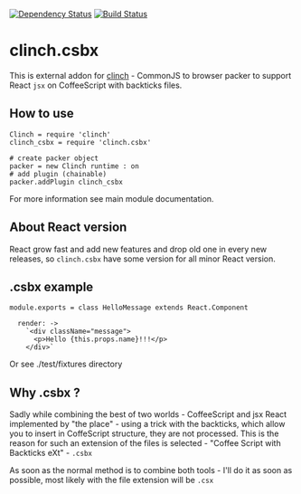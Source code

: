 [![Dependency Status](https://gemnasium.com/Meettya/clinch.csbx.svg)](https://gemnasium.com/Meettya/clinch.csbx)
[![Build Status](https://travis-ci.org/Meettya/clinch.csbx.svg?branch=react_0.13)](https://travis-ci.org/Meettya/clinch.csbx)

# clinch.csbx

This is external addon for [clinch](https://github.com/Meettya/clinch) - CommonJS to browser packer to support React ```jsx``` on CoffeeScript with backticks files.

## How to use

    Clinch = require 'clinch'
    clinch_csbx = require 'clinch.csbx'

    # create packer object
    packer = new Clinch runtime : on
    # add plugin (chainable)
    packer.addPlugin clinch_csbx

For more information see main module documentation.

## About React version

React grow fast and add new features and drop old one in every new releases, so ```clinch.csbx``` have some version for all minor React version.

## .csbx example

    module.exports = class HelloMessage extends React.Component

      render: ->
        `<div className="message">
          <p>Hello {this.props.name}!!!</p>
        </div>`

Or see ./test/fixtures directory

## Why .csbx ?

Sadly while combining the best of two worlds - CoffeeScript and jsx React implemented by "the place" - using a trick with the backticks, which allow you to insert in CoffeScript structure, they are not processed. This is the reason for such an extension of the files is selected - "Coffee Script with Backticks eXt" - `.csbx`

As soon as the normal method is to combine both tools - I'll do it as soon as possible, most likely with the file extension will be `.csx`


